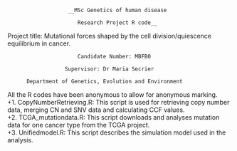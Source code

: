                        __MSc Genetics of human disease
                       
                          Research Project R code__
                                               
Project title: Mutational forces shaped by the cell division/quiescence equilibrium in cancer. 

                          Candidate Number: MBFB0
             
                      Supervisor: Dr Maria Secrier
            
          Department of Genetics, Evolution and Environment
                 
All the R codes have been anonymous to allow for anonymous marking.  
+1. CopyNumberRetrieving.R: This script is used for retrieving copy number data, merging CN and SNV data and calculating CCF values.  
+2. TCGA_mutationdata.R: This script downloads and analyses mutation data for one cancer type from the TCGA project.  
+3. Unifiedmodel.R: This script describes the simulation model used in the analysis.  
